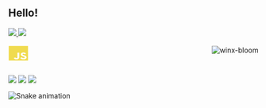 ## Hello! 
 <div>
  <a href="https://github.com/jaquelinerv">
  <img height="180em" src="https://github-readme-stats.vercel.app/api?username=jaquelinerv&show_icons=true&theme=dracula&include_all_commits=true&count_private=true"/>
  <img height="180em" src="https://github-readme-stats.vercel.app/api/top-langs/?username=jaquelinerv&layout=compact&langs_count=7&theme=dracula"/>
</div>
<div style="display: inline_block"><br>
  <img align="center" alt="Js" height="30" width="40" src="https://raw.githubusercontent.com/devicons/devicon/master/icons/javascript/javascript-plain.svg">
  <img align="right" alt="winx-bloom" src="https://media.tenor.com/images/7c62489065a4e21a6bfb25d4a11e3076/tenor.gif">
</div>
  
  ##
 <div>
 <a href="https://www.linkedin.com/in/jaqueline-vaz-39893993/" target="_blank"><img src="https://img.shields.io/badge/-LinkedIn-%230077B5?style=for-the-badge&logo=linkedin&logoColor=white" target="_blank"></a> 
 <a href = "mailto:jaquelinevaz95@gmail.com"><img src="https://img.shields.io/badge/-Gmail-%23333?style=for-the-badge&logo=gmail&logoColor=white" target="_blank"></a>
 <a href="https://www.instagram.com/jaquelinevaz/" target="_blank"><img src="https://img.shields.io/badge/-Instagram-%23E4405F?style=for-the-badge&logo=instagram&logoColor=white" target="_blank"></a>
 
  ![Snake animation](https://github.com/jaquelinerv/jaquelinerv/blob/output/github-contribution-grid-snake.svg)
 
</div>
